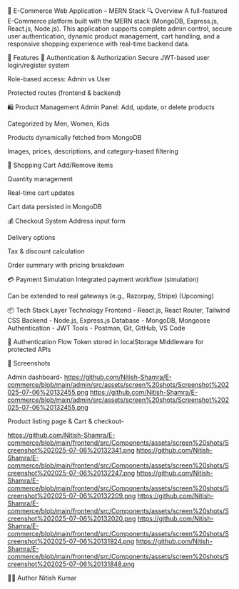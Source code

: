 🛒 E-Commerce Web Application – MERN Stack
🔍 Overview
A full-featured E-Commerce platform built with the MERN stack (MongoDB, Express.js, React.js, Node.js). This application supports complete admin control, secure user authentication, dynamic product management, cart handling, and a responsive shopping experience with real-time backend data.

🚀 Features
👤 Authentication & Authorization
Secure JWT-based user login/register system

Role-based access: Admin vs User

Protected routes (frontend & backend)

🛍️ Product Management
Admin Panel: Add, update, or delete products

Categorized by Men, Women, Kids

Products dynamically fetched from MongoDB

Images, prices, descriptions, and category-based filtering

🛒 Shopping Cart
Add/Remove items

Quantity management

Real-time cart updates

Cart data persisted in MongoDB

💰 Checkout System
Address input form

Delivery options

Tax & discount calculation

Order summary with pricing breakdown

💳 Payment Simulation
Integrated payment workflow (simulation)

Can be extended to real gateways (e.g., Razorpay, Stripe) (Upcoming)

📦 Tech Stack
Layer	Technology
Frontend -	React.js, React Router, Tailwind CSS
Backend -	Node.js, Express.js
Database -	MongoDB, Mongoose
Authentication -	JWT
Tools -	Postman, Git, GitHub, VS Code

🔐 Authentication Flow
  Token stored in localStorage
  Middleware for protected APIs

📸 Screenshots 

Admin dashboard- 
 https://github.com/Nitish-Shamra/E-commerce/blob/main/admin/src/assets/screen%20shots/Screenshot%202025-07-06%20132455.png
 https://github.com/Nitish-Shamra/E-commerce/blob/main/admin/src/assets/screen%20shots/Screenshot%202025-07-06%20132455.png

Product listing page & Cart & checkout-
    
https://github.com/Nitish-Shamra/E-commerce/blob/main/frontend/src/Components/assets/screen%20shots/Screenshot%202025-07-06%20132341.png
https://github.com/Nitish-Shamra/E-commerce/blob/main/frontend/src/Components/assets/screen%20shots/Screenshot%202025-07-06%20132247.png
https://github.com/Nitish-Shamra/E-commerce/blob/main/frontend/src/Components/assets/screen%20shots/Screenshot%202025-07-06%20132209.png
https://github.com/Nitish-Shamra/E-commerce/blob/main/frontend/src/Components/assets/screen%20shots/Screenshot%202025-07-06%20132020.png
https://github.com/Nitish-Shamra/E-commerce/blob/main/frontend/src/Components/assets/screen%20shots/Screenshot%202025-07-06%20131924.png
https://github.com/Nitish-Shamra/E-commerce/blob/main/frontend/src/Components/assets/screen%20shots/Screenshot%202025-07-06%20131848.png


🙋‍♂️ Author
Nitish Kumar
